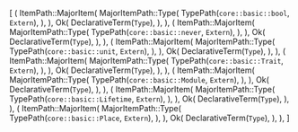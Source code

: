 [
    (
        ItemPath::MajorItem(
            MajorItemPath::Type(
                TypePath(`core::basic::bool`, `Extern`),
            ),
        ),
        Ok(
            DeclarativeTerm(`Type`),
        ),
    ),
    (
        ItemPath::MajorItem(
            MajorItemPath::Type(
                TypePath(`core::basic::never`, `Extern`),
            ),
        ),
        Ok(
            DeclarativeTerm(`Type`),
        ),
    ),
    (
        ItemPath::MajorItem(
            MajorItemPath::Type(
                TypePath(`core::basic::unit`, `Extern`),
            ),
        ),
        Ok(
            DeclarativeTerm(`Type`),
        ),
    ),
    (
        ItemPath::MajorItem(
            MajorItemPath::Type(
                TypePath(`core::basic::Trait`, `Extern`),
            ),
        ),
        Ok(
            DeclarativeTerm(`Type`),
        ),
    ),
    (
        ItemPath::MajorItem(
            MajorItemPath::Type(
                TypePath(`core::basic::Module`, `Extern`),
            ),
        ),
        Ok(
            DeclarativeTerm(`Type`),
        ),
    ),
    (
        ItemPath::MajorItem(
            MajorItemPath::Type(
                TypePath(`core::basic::Lifetime`, `Extern`),
            ),
        ),
        Ok(
            DeclarativeTerm(`Type`),
        ),
    ),
    (
        ItemPath::MajorItem(
            MajorItemPath::Type(
                TypePath(`core::basic::Place`, `Extern`),
            ),
        ),
        Ok(
            DeclarativeTerm(`Type`),
        ),
    ),
]